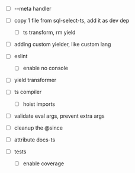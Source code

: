 -   [ ] --meta handler

-   [ ] copy 1 file from sql-select-ts, add it as dev dep

    -   [ ] ts transform, rm yield

-   [ ] adding custom yielder, like custom lang

-   [ ] eslint

    -   [ ] enable no console

-   [ ] yield transformer

-   [ ] ts compiler

    -   [ ] hoist imports

-   [ ] validate eval args, prevent extra args

-   [ ] cleanup the @since
-   [ ] attribute docs-ts

-   [ ] tests

    -   [ ] enable coverage
